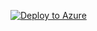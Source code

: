 [![Deploy to Azure](https://aka.ms/deploytoazurebutton)](https://portal.azure.com/#create/Microsoft.Template/uri/https%3A%2F%2Fhuedme.blob.core.windows.net%2Fwarsztaty%2Farm.json)
